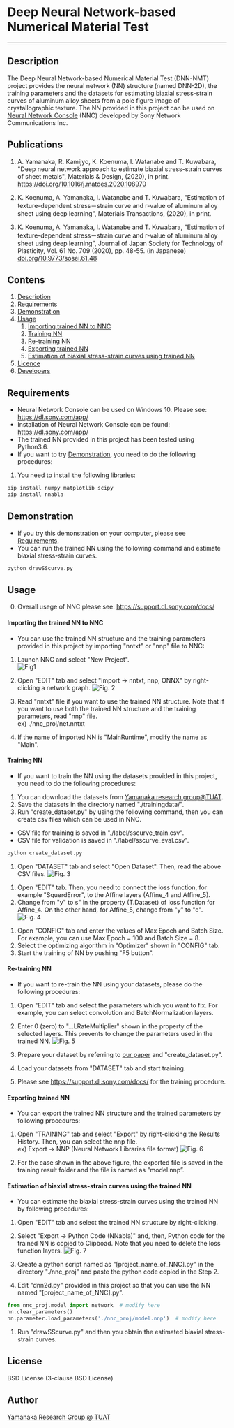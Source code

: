 # Deep Neural Network-based Numerical Material Test
-----
<a id="1"></a>
## Description
The Deep Neural Network-based Numerical Material Test (DNN-NMT) project provides the neural network (NN) structure (named DNN-2D), the training parameters and the datasets for estimating biaxial stress-strain curves of aluminum alloy sheets from a pole figure image of crystallographic texture. The NN provided in this project can be used on <a href="https://dl.sony.com/ja/app/">Neural Network Console</a> (NNC) developed by Sony Network Communications Inc.<br>

## Publications
1. A. Yamanaka, R. Kamijyo, K. Koenuma, I. Watanabe and T. Kuwabara, "Deep neural network approach to estimate biaxial stress-strain curves of sheet metals", Materials & Design, (2020), in print. <a href="https://doi.org/10.1016/j.matdes.2020.108970">https://doi.org/10.1016/j.matdes.2020.108970</a>

2. K. Koenuma, A. Yamanaka, I. Watanabe and T. Kuwabara, "Estimation of texture-dependent stress－strain curve and r-value of aluminum alloy sheet using deep learning", Materials Transactions, (2020), in print. 

3. K. Koenuma, A. Yamanaka, I. Watanabe and T. Kuwabara, "Estimation of texture-dependent stress－strain curve and r-value of aluminum alloy sheet using deep learning", Journal of Japan Society for Technology of Plasticity, Vol. 61 No. 709 (2020), pp. 48-55. (in Japanese) <a href="https://doi.org/10.9773/sosei.61.48">doi.org/10.9773/sosei.61.48</a>

## Contens
1. [Description](#1)
1. [Requirements](#2)
1. [Demonstration](#3)
1. [Usage](#4)
    1. [Importing trained NN to NNC](#5)
    1. [Training NN](#6)
    1. [Re-training NN](#7)
    1. [Exporting trained NN](#8)
    1. [Estimation of biaxial stress-strain curves using trained NN](#9)
1. [Licence](#10)
1. [Developers](#11)

<a id="2"></a>
## Requirements
- Neural Network Console can be used on Windows 10. Please see: https://dl.sony.com/app/
- Installation of Neural Network Console can be found: https://dl.sony.com/app/
- The trained NN provided in this project has been tested using Python3.6.
- If you want to try [Demonstration](#3), you need to do the following procedures:

1.  You need to install the following libraries:
```bash
pip install numpy matplotlib scipy
pip install nnabla
```

<a id="3"></a>
## Demonstration
- If you try this demonstration on your computer, please see [Requirements](#2).
- You can run the trained NN using the following command and estimate biaxial stress-strain curves.
```bash
python drawSScurve.py
```

<a id="4"></a>
## Usage
0. Overall usege of NNC please see: https://support.dl.sony.com/docs/

<a id="5"></a>
#### Importing the trained NN to NNC
- You can use the trained NN structure and the training parameters provided in this project by importing "nntxt" or "nnp" file to NNC: 

1. Launch NNC and select "New Project". <br>
![Fig1](./doc/fig1.png "Fig. 1")

2. Open "EDIT" tab and select "Import → nntxt, nnp, ONNX" by right-clicking a network graph.
![Fig. 2](./doc/fig2.png "Fig. 2")

3. Read "nntxt" file if you want to use the trained NN structure. Note that if you want to use both the trained NN structure and the training parameters, read "nnp" file. <br>
ex) ./nnc_proj/net.nntxt

4. If the name of imported NN is "MainRuntime", modify the name as "Main". <br>

<a id="6"></a>
#### Training NN
- If you want to train the NN using the datasets provided in this project, you need to do the following procedures:

1. You can download the datasets from <a href="http://web.tuat.ac.jp/~yamanaka/opendata.html">Yamanaka research group@TUAT</a>.
1. Save the datasets in the directory named "./trainingdata/".
1. Run "create_dataset.py" by using the following command, then you can create csv files which can be used in NNC.
- CSV file for training is saved in "./label/sscurve_train.csv".
- CSV file for validation is saved in "./label/sscurve_eval.csv".
```bash
python create_dataset.py
```

1. Open "DATASET" tab and select "Open Dataset". Then, read the above CSV files.
![Fig. 3](./doc/fig3.png "Fig. 3")
<!-- TODO: 図 -->

1. Open "EDIT" tab. Then, you need to connect the loss function, for example "SquerdError", to the Affine layers (Affine_4 and Affine_5).
1. Change from "y" to s" in the property (T.Dataset) of loss function for Affine_4. On the other hand, for Affine_5, change from "y" to "e".  
![Fig. 4](./doc/fig4.png "Fig. 4")
<!-- TODO: 図 -->

1. Open "CONFIG" tab and enter the values of Max Epoch and Batch Size. For example, you can use Max Epoch = 100 and Batch Size = 8.
1. Select the optimizing algorithm in "Optimizer" shown in "CONFIG" tab.
1. Start the training of NN by pushing "F5 button".


<a id="7"></a>
#### Re-training NN
- If you want to re-train the NN using your datasets, please do the following procedures:

1. Open "EDIT" tab and select the parameters which you want to fix. For example, you can select convolution and BatchNormalization layers.
1. Enter 0 (zero) to "...LRateMultiplier" shown in the property of the selected layers. This prevents to change the parameters used in the trained NN.
![Fig. 5](./doc/fig5.png "Fig. 5")

1. Prepare your dataset by referring to <a href="https://doi.org/10.1016/j.matdes.2020.108970">our paper</a> and "create_dataset.py". 
1. Load your datasets from "DATASET" tab and start training.
1. Please see https://support.dl.sony.com/docs/ for the training procedure.

<a id="8"></a>
#### Exporting trained NN
- You can export the trained NN structure and the trained parameters by following procedures:

1. Open "TRAINING" tab and select "Export" by right-clicking the Results History. Then, you can select the nnp file. <br>
ex) Export → NNP (Neural Network Libraries file format)
![Fig. 6](./doc/fig6.png "Fig. 6")

1. For the case shown in the above figure, the exported file is saved in the training result folder and the file is named as "model.nnp”.


<a id="9"></a>
#### Estimation of biaxial stress-strain curves using the trained NN
- You can estimate the biaxial stress-strain curves using the trained NN by following procedures:

1. Open "EDIT" tab and select the trained NN structure by right-clicking.
1. Select "Export → Python Code (NNabla)" and, then, Python code for the trained NN is copied to Clipboad. Note that you need to delete the loss function layers.
![Fig. 7](./doc/fig7.png "Fig. 7")

3. Create a python script named as "[project_name_of_NNC].py" in the directory "./nnc_proj" and paste the python code copied in the Step 2.
4. Edit "dnn2d.py" provided in this project so that you can use the NN named "[project_name_of_NNC].py".
```python
from nnc_proj.model import network  # modify here
nn.clear_parameters()
nn.parameter.load_parameters('./nnc_proj/model.nnp')  # modify here
```

1. Run "drawSScurve.py" and then you obtain the estimated biaxial stress-strain curves.

<a id="10"></a>
## License
BSD License (3-clause BSD License)

<a id="11"></a>
## Author
[Yamanaka Research Group @ TUAT](http://web.tuat.ac.jp/~yamanaka/)
